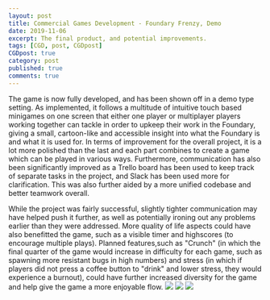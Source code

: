 ```yaml
---
layout: post
title: Commercial Games Development - Foundary Frenzy, Demo
date: 2019-11-06
excerpt: The final product, and potential improvements.
tags: [CGD, post, CGDpost]
CGDpost: true
category: post
published: true
comments: true
---
```

The game is now fully developed, and has been shown off in a demo type setting. As implemented, it follows a multitude of intuitive touch based minigames on one screen that either one player or multiplayer players working together can tackle in order to upkeep their work in the Foundary, giving a small, cartoon-like and accessible insight into what the Foundary is and what it is used for. In terms of improvement for the overall project, it is a lot more polished than the last and each part combines to create a game which can be played in various ways. Furthermore, communication has also been significantly improved as a Trello board has been used to keep track of separate tasks in the project, and Slack has been used more for clarification. This was also further aided by a more unified codebase and better teamwork overall.

While the project was fairly successful, slightly tighter communication may have helped push it further, as well as potentially ironing out any problems earlier than they were addressed. More quality of life aspects could have also benefitted the game, such as a visible timer and highscores (to encourage multiple plays). Planned features,such as "Crunch" (in which the final quarter of the game would increase in difficulty for each game, such as spawning more resistant bugs in high numbers) and stress (in which if players did not press a coffee button to "drink" and lower stress, they would experience a burnout), could have further increased diversity for the game and help give the game a more enjoyable flow.
<a href="https://i.imgur.com/0yYNlCO.png"><img src="https://i.imgur.com/0yYNlCO.png"></a>
<a href="https://i.imgur.com/o9eIPuQ.png"><img src="https://i.imgur.com/o9eIPuQ.png"></a>
<a href="https://i.imgur.com/1AFBkWP.png"><img src="https://i.imgur.com/1AFBkWP.png"></a>